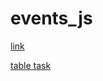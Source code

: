 # events_js
[link](https://bartushak007.github.io/events_js/src/)

[table task](https://bartushak007.github.io/events_js/src/last_task/)

